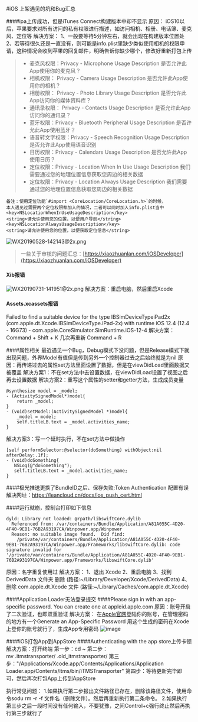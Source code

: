 #iOS 上架遇见的坑和Bug汇总

####ipa上传成功，但是iTunes Connect构建版本中却不显示
原因： iOS10以后，苹果要求对所有访问的私有权限进行描述，如访问相机、相册、电话簿、麦克风、定位等
解决方案： 
1、一般要等待5分钟左右，就会出现在构建版本位置处
2、若等待很久还是一直没有，则可能是info.plist里缺少类似使用相机的权限申请，这种情况会收到苹果的回复邮件，明确告诉你缺少哪个，修改好重新打包上传
>* 麦克风权限：Privacy - Microphone Usage Description 是否允许此App使用你的麦克风？
>* 相机权限： Privacy - Camera Usage Description 是否允许此App使用你的相机？
>* 相册权限： Privacy - Photo Library Usage Description 是否允许此App访问你的媒体资料库？
>* 通讯录权限： Privacy - Contacts Usage Description 是否允许此App访问你的通讯录？
>* 蓝牙权限：Privacy - Bluetooth Peripheral Usage Description 是否许允此App使用蓝牙？
>* 语音转文字权限：Privacy - Speech Recognition Usage Description 是否允许此App使用语音识别
>* 日历权限：Privacy - Calendars Usage Description 是否允许此App使用日历？
>* 定位权限：Privacy - Location When In Use Usage Description 我们需要通过您的地理位置信息获取您周边的相关数据
>* 定位权限：Privacy - Location Always Usage Description 我们需要通过您的地理位置信息获取您周边的相关数据

```
备注：使用定位功能`#import <CoreLocation/CoreLocation.h>`的时候，
本人遇见过需要两个定位权限都加入的情况，二者可以同时加入info.plist当中
<key>NSLocationWhenInUseUsageDescription</key>
<string>请允许使用您的位置，以便用户导航</string>
<key>NSLocationAlwaysUsageDescription</key>
<string>请允许使用您的位置，以便获取定位信息</string>
```
![WX20190528-142143@2x.png](https://upload-images.jianshu.io/upload_images/1933747-c0dc0cda872b3f01.png?imageMogr2/auto-orient/strip%7CimageView2/2/w/1240)

> 一些关于审核的问题汇总：[https://xiaozhuanlan.com/iOSDeveloper](https://xiaozhuanlan.com/iOSDeveloper)

#### Xib报错
![WX20190731-141951@2x.png](https://upload-images.jianshu.io/upload_images/1933747-240f906e52f6931a.png?imageMogr2/auto-orient/strip%7CimageView2/2/w/1240)
解决方案：重启电脑，然后重启Xcode


#### Assets.xcassets报错
Failed to find a suitable device for the type IBSimDeviceTypeiPad2x (com.apple.dt.Xcode.IBSimDeviceType.iPad-2x) with runtime iOS 12.4 (12.4 - 16G73) - com.apple.CoreSimulator.SimRuntime.iOS-12-4
解决方案：Command + Shift + K 几次再重新 Command + R

####属性相关
最近遇见一个Bug，Debug模式下没问题，但是Release模式下就出现问题，外界Model有值但是传到另外一个控制器过去之后始终就是为nil
原因：再传递过去的属性set方法里面设置了数据，但是在viewDidLoad里面数据又被覆盖
解决方案1：不在set方法中去设置数据，在viewDidLoad设置了视图之后再去设置数据
解决方案2：重写这个属性的setter和getter方法，生成成员变量
```
@synthesize model = _model;
- (ActivitySignedModel*)model{
    return _model;
}
- (void)setModel:(ActivitySignedModel *)model{
    _model = model;
    self.titleLB.text = _model.activities_name;
}
```
解决方案3：写一个延时执行，不在set方法中做操作
```
[self performSelector:@selector(doSomething) withObject:nil afterDelay:.1f];
- (void)doSomething{
   NSLog(@"doSomething");
   self.titleLB.text = _model.activities_name;
}
```

####极光推送更换了BundleID之后、保存失败:Token Authentication 配置有误
解决网址：https://leancloud.cn/docs/ios_push_cert.html


####运行就崩，控制台打印如下信息
```
dyld: Library not loaded: @rpath/libswiftCore.dylib
  Referenced from: /var/containers/Bundle/Application/A81A055C-4D20-4F40-9EB1-76B2A93197CA/Winpower.app/Winpower
  Reason: no suitable image found.  Did find:
	/private/var/containers/Bundle/Application/A81A055C-4D20-4F40-9EB1-76B2A93197CA/Winpower.app/Frameworks/libswiftCore.dylib: code signature invalid for '/private/var/containers/Bundle/Application/A81A055C-4D20-4F40-9EB1-76B2A93197CA/Winpower.app/Frameworks/libswiftCore.dylib'
```
原因：名字重复使用过
解决方案：
1、退出 Xcode
2、重启电脑
3、找到 DerivedData 文件夹 删除 (路径:~/Library/Developer/Xcode/DerivedData)
4、删除 com.apple.dt.Xcode 文件 (路径:~/Library/Caches/com.apple.dt.Xcode)


####Application Loader无法登录提交
####Please sign in with an app-specific password. You can create one at appleid.apple.com
原因：账号开启了二次验证，也即双重验证
解决方案：
在[Apple官网](https://appleid.apple.com/account/manage)登陆你的账号，在管理密码的地方有一个Generate an App-Specific Password
用这个生成的密码在Xcode上登你的账号就行了，生成App专用密码
![image](http://upload-images.jianshu.io/upload_images/1933747-5d1b0d42c2707d84?imageMogr2/auto-orient/strip%7CimageView2/2/w/1240)


####iOS打包App到AppStore
####Authenticating with the app store上传卡顿
解决方案：打开终端
第一步：cd ~
第二步：mv .itmstransporter/ .old_itmstransporter/
第三步："/Applications/Xcode.app/Contents/Applications/Application Loader.app/Contents/itms/bin/iTMSTransporter"
第四步：等待更新完毕即可，然后再次打包App上传到AppStore

执行常见问题：
1.如果执行第二步报出文件路径已存在，删除该路径文件，使用命令sodu rm -r -f 文件名（删除文件）。然后再重新执行第二条命令。
2.如果执行第三步之后一段时间没有任何输入，不要犹豫，之间Control+c强行终止然后再执行第三步就行了

